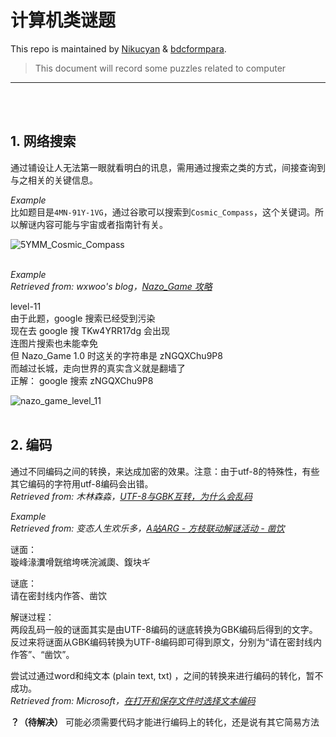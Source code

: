 # 计算机类谜题

This repo is maintained by [Nikucyan](https://github.com/Nikucyan) & [bdcformpara](https://github.com/bdcformpara).
  
> This document will record some puzzles related to computer
---
</br></br>


## 1. 网络搜索
通过铺设让人无法第一眼就看明白的讯息，需用通过搜索之类的方式，间接查询到与之相关的关键信息。

*Example*</br>
比如题目是`4MN-91Y-1VG`，通过谷歌可以搜索到`Cosmic_Compass`，这个关键词。所以解谜内容可能与宇宙或者指南针有关。 </br>

![5YMM_Cosmic_Compass](https://cdn.jsdelivr.net/gh/Nikucyan/ARG/Images/5YMM_Cosmic_Compass.png)
</br></br>

*Example*</br>
*Retrieved from: wxwoo's blog，[Nazo_Game 攻略](https://wxwoo.blog.luogu.org/nazo-game-guide)* </br>

level-11 </br>
由于此题，google 搜索已经受到污染 </br>
现在去 google 搜 TKw4YRR17dg 会出现 </br>
连图片搜索也未能幸免 </br>
但 Nazo_Game 1.0 时这关的字符串是 zNGQXChu9P8 </br>
而越过长城，走向世界的真实含义就是翻墙了 </br>
正解： google 搜索 zNGQXChu9P8 </br>

![nazo_game_level_11](https://cdn.jsdelivr.net/gh/Nikucyan/ARG/Images/nazo_game_level_11.png)
</br></br>


## 2. 编码
通过不同编码之间的转换，来达成加密的效果。注意：由于utf-8的特殊性，有些其它编码的字符用utf-8编码会出错。 </br>
*Retrieved from: 木林森淼，[UTF-8与GBK互转，为什么会乱码](https://blog.csdn.net/yangfengjueqi/article/details/79486162)* </br>

*Example*</br>
*Retrieved from: 变态人生欢乐多，[A站ARG - 方枝联动解谜活动 - 凿饮](https://www.acfun.cn/a/ac21015884?)* </br>

谜面： </br>
璇峰湪瀵嗗皝绾垮唴浣滅瓟、鍑块ギ

谜底： </br>
请在密封线内作答、凿饮

解谜过程： </br>
两段乱码一般的谜面其实是由UTF-8编码的谜底转换为GBK编码后得到的文字。反过来将谜面从GBK编码转换为UTF-8编码即可得到原文，分别为“请在密封线内作答”、“凿饮”。

尝试过通过word和纯文本 (plain text, txt) ，之间的转换来进行编码的转化，暂不成功。</br>
*Retrieved from: Microsoft，[在打开和保存文件时选择文本编码](https://support.microsoft.com/zh-cn/office/%E5%9C%A8%E6%89%93%E5%BC%80%E5%92%8C%E4%BF%9D%E5%AD%98%E6%96%87%E4%BB%B6%E6%97%B6%E9%80%89%E6%8B%A9%E6%96%87%E6%9C%AC%E7%BC%96%E7%A0%81-60d59c21-88b5-4006-831c-d536d42fd861)* 

**？（待解决）** 可能必须需要代码才能进行编码上的转化，还是说有其它简易方法
</br></br>
